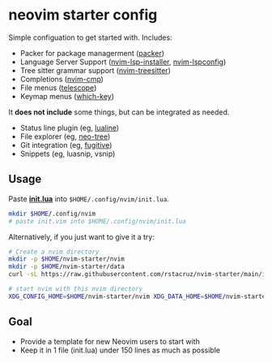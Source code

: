 # neovim starter config

Simple configuation to get started with. Includes:

- Packer for package managerment ([packer](https://github.com/wbthomason/packer.nvim))
- Language Server Support ([nvim-lsp-installer](https://github.com/williamboman/nvim-lsp-installer), [nvim-lspconfig](https://github.com/neovim/nvim-lspconfig))
- Tree sitter grammar support ([nvim-treesitter](https://github.com/nvim-treesitter/nvim-treesitter))
- Completions ([nvim-cmp](https://github.com/hrsh7th/nvim-cmp))
- File menus ([telescope](https://github.com/nvim-telescope/telescope.nvim))
- Keymap menus ([which-key](https://github.com/folke/which-key.nvim))

It **does not include** some things, but can be integrated as needed.

- Status line plugin (eg, [lualine](https://github.com/nvim-lualine/lualine.nvim))
- File explorer (eg, [neo-tree](https://github.com/nvim-neo-tree/neo-tree.nvim))
- Git integration (eg, [fugitive](https://github.com/TimUntersberger/neogit))
- Snippets (eg, luasnip, vsnip)

## Usage

Paste [**init.lua**](https://github.com/rstacruz/nvim-starter/blob/main/init.lua) into `$HOME/.config/nvim/init.lua`.

```sh
mkdir $HOME/.config/nvim
# paste init.vim into $HOME/.config/nvim/init.lua
```

Alternatively, if you just want to give it a try:

```sh
# Create a nvim directory
mkdir -p $HOME/nvim-starter/nvim
mkdir -p $HOME/nvim-starter/data
curl -sL https://raw.githubusercontent.com/rstacruz/nvim-starter/main/init.lua -o $HOME/nvim-starter/nvim/init.lua

# start nvim with this nvim directory
XDG_CONFIG_HOME=$HOME/nvim-starter/nvim XDG_DATA_HOME=$HOME/nvim-starter/data nvim
```

## Goal

- Provide a template for new Neovim users to start with
- Keep it in 1 file (init.lua) under 150 lines as much as possible
